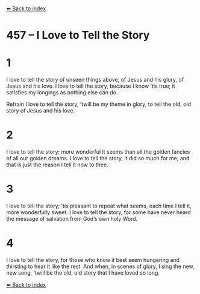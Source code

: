 [⬅️ Back to index](../README.md)

# 457 – I Love to Tell the Story


# 1
I love to tell the story
of unseen things above,
of Jesus and his glory,
of Jesus and his love.
I love to tell the story,
because I know ’tis true;
it satisfies my longings
as nothing else can do.

Refrain
I love to tell the story,
’twill be my theme in glory,
to tell the old, old story
of Jesus and his love.

# 2
I love to tell the story;
more wonderful it seems
than all the golden fancies
of all our golden dreams.
I love to tell the story,
it did so much for me;
and that is just the reason
I tell it now to thee.

# 3
I love to tell the story;
’tis pleasant to repeat
what seems, each time I tell it,
more wonderfully sweet.
I love to tell the story,
for some have never heard
the message of salvation
from God’s own holy Word.

# 4
I love to tell the story,
for those who know it best
seem hungering and thirsting
to hear it like the rest.
And when, in scenes of glory,
I sing the new, new song,
’twill be the old, old story
that I have loved so long.

[⬅️ Back to index](../README.md)
